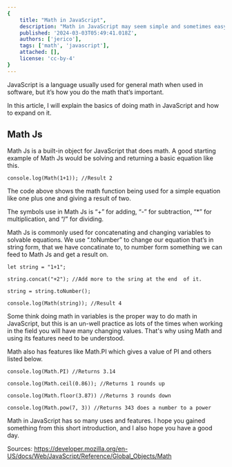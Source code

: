 ```yaml
---
{
    title: "Math in JavaScript",
    description: "Math in JavaScript may seem simple and sometimes easy, but sometimes what seems right is wrong.",
    published: '2024-03-03T05:49:41.018Z',
    authors: ['jerico'],
    tags: ['math', 'javascript'],
    attached: [],
    license: 'cc-by-4'
}
---
```


JavaScript is a language usually used for general math when used in software, but it’s how you do the math that’s important.

In this article, I will explain the basics of doing math in JavaScript and how to expand on it.

## Math Js
Math Js is a built-in object for JavaScript that does math. A good starting example of Math Js would be solving and returning a basic equation like this.

```
console.log(Math(1+1)); //Result 2
```

The code above shows the math function being used for a simple equation like one plus one and giving a result of two.  

The symbols use in Math Js is “+” for adding, “-” for subtraction, “*” for multiplication, and “/” for dividing.
 
Math Js is commonly used for concatenating and changing variables to solvable equations. We use “.toNumber” to change our equation that’s in string form, that we have concatinate to, to number form something we can feed to Math Js and get a result on. 

```
let string = "1+1";

string.concat("+2"); //Add more to the sring at the end  of it.

string = string.toNumber();

console.log(Math(string)); //Result 4
```

Some think doing math in variables is the proper way to do math in JavaScript, but this is an un-well practice as lots of the times when working in the field you will have many changing values. That's why using Math and using its features need to be understood. 

Math also has features like Math.PI which gives a value of PI and others listed below.

```
console.log(Math.PI) //Returns 3.14

console.log(Math.ceil(0.86)); //Returns 1 rounds up

console.log(Math.floor(3.87)) //Returns 3 rounds down

console.log(Math.pow(7, 3)) //Returns 343 does a number to a power
```
Math in JavaScript has so many uses and features. I hope you gained something from this short introduction, and I also hope you have a good day. 

Sources: 
https://developer.mozilla.org/en-US/docs/Web/JavaScript/Reference/Global_Objects/Math



